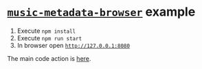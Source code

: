 # [`music-metadata-browser`](https://www.npmjs.com/package/music-metadata-browser) example
1. Execute `npm install`
2. Execute `npm run start`
3. In browser open [`http://127.0.0.1:8080`](http://127.0.0.1:8080)

The main code action is [here](https://github.com/DimoDLL/MusicMetadataJS/blob/2a29795ebb348b369e4ccbb49e5a69a4bc8b6e44/index.html#L33).
